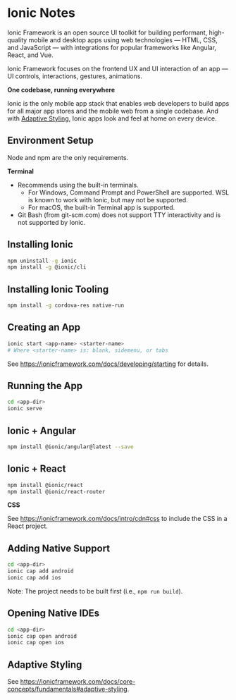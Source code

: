 # Ionic Notes

Ionic Framework is an open source UI toolkit for building performant, high-quality mobile and desktop apps using web technologies — HTML, CSS, and JavaScript — with integrations for popular frameworks like Angular, React, and Vue.

Ionic Framework focuses on the frontend UX and UI interaction of an app — UI controls, interactions, gestures, animations.

**One codebase, running everywhere**

Ionic is the only mobile app stack that enables web developers to build apps for all major app stores and the mobile web from a single codebase. And with [Adaptive Styling](https://ionicframework.com/docs/theming/platform-styles), Ionic apps look and feel at home on every device.


## Environment Setup

Node and npm are the only requirements.

**Terminal**

- Recommends using the built-in terminals.
  + For Windows, Command Prompt and PowerShell are supported. WSL is known to work with Ionic, but may not be supported.
  + For macOS, the built-in Terminal app is supported.
- Git Bash (from git-scm.com) does not support TTY interactivity and is not supported by Ionic.


## Installing Ionic

```sh
npm uninstall -g ionic
npm install -g @ionic/cli
```


## Installing Ionic Tooling

```sh
npm install -g cordova-res native-run
```


## Creating an App

```sh
ionic start <app-name> <starter-name>
# Where <starter-name> is: blank, sidemenu, or tabs
```

See https://ionicframework.com/docs/developing/starting for details.


## Running the App

```sh
cd <app-dir>
ionic serve
```


## Ionic + Angular

```sh
npm install @ionic/angular@latest --save
```


## Ionic + React

```sh
npm install @ionic/react
npm install @ionic/react-router
```

**CSS**

See https://ionicframework.com/docs/intro/cdn#css to include the CSS in a React project.


## Adding Native Support

```sh
cd <app-dir>
ionic cap add android
ionic cap add ios
```

Note: The project needs to be built first (i.e., `npm run build`).


## Opening Native IDEs

```sh
cd <app-dir>
ionic cap open android
ionic cap open ios
```


## Adaptive Styling

See https://ionicframework.com/docs/core-concepts/fundamentals#adaptive-styling.
